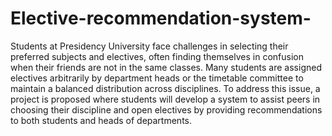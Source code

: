 # Elective-recommendation-system-
Students at Presidency University face challenges in selecting their preferred subjects and electives, 
often finding themselves in confusion when their friends are not in the same classes. 
Many students are assigned electives arbitrarily by department heads or the timetable committee to maintain a balanced distribution across disciplines.
To address this issue, a project is proposed where students will develop a system to assist peers in choosing their discipline and open electives by providing recommendations to both students and heads of departments.
